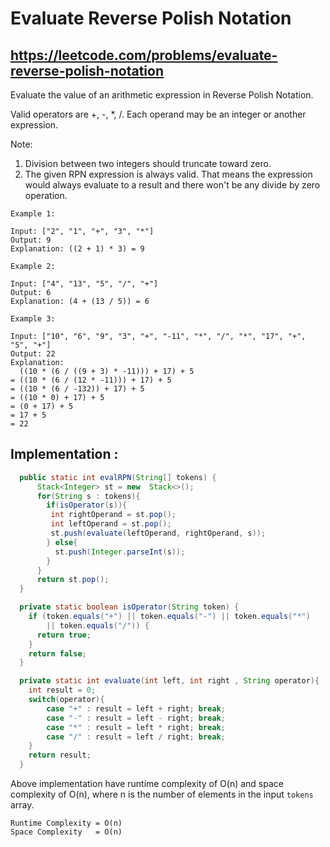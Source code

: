 # Evaluate Reverse Polish Notation 
## https://leetcode.com/problems/evaluate-reverse-polish-notation

Evaluate the value of an arithmetic expression in Reverse Polish Notation.

Valid operators are +, -, *, /. Each operand may be an integer or another expression.

Note:
1. Division between two integers should truncate toward zero.
2. The given RPN expression is always valid. That means the expression would always evaluate to a result and there won't be any divide by zero operation.

```
Example 1:

Input: ["2", "1", "+", "3", "*"]
Output: 9
Explanation: ((2 + 1) * 3) = 9

Example 2:

Input: ["4", "13", "5", "/", "+"]
Output: 6
Explanation: (4 + (13 / 5)) = 6

Example 3:

Input: ["10", "6", "9", "3", "+", "-11", "*", "/", "*", "17", "+", "5", "+"]
Output: 22
Explanation: 
  ((10 * (6 / ((9 + 3) * -11))) + 17) + 5
= ((10 * (6 / (12 * -11))) + 17) + 5
= ((10 * (6 / -132)) + 17) + 5
= ((10 * 0) + 17) + 5
= (0 + 17) + 5
= 17 + 5
= 22
```
## Implementation :

```java
  public static int evalRPN(String[] tokens) {
      Stack<Integer> st = new  Stack<>();
      for(String s : tokens){
        if(isOperator(s)){
         int rightOperand = st.pop();
         int leftOperand = st.pop();
         st.push(evaluate(leftOperand, rightOperand, s));
        } else{
          st.push(Integer.parseInt(s));
        }
      }
      return st.pop();
  }

  private static boolean isOperator(String token) {
    if (token.equals("+") || token.equals("-") || token.equals("*") 
        || token.equals("/")) {
      return true;
    }
    return false;
  }

  private static int evaluate(int left, int right , String operator){
    int result = 0;
    switch(operator){
        case "+" : result = left + right; break;
        case "-" : result = left - right; break;
        case "*" : result = left * right; break;
        case "/" : result = left / right; break;
    }
    return result;
  }
```
Above implementation have runtime complexity of O(n) and space complexity of O(n), where n is the number of elements in the input `tokens` array.
```
Runtime Complexity = O(n)
Space Complexity   = O(n)
```

